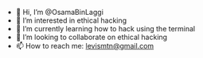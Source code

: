 - 👋 Hi, I’m @OsamaBinLaggi
- 👀 I’m interested in ethical hacking
- 🌱 I’m currently learning how to hack using the terminal
- 💞️ I’m looking to collaborate on ethical hacking
- 📫 How to reach me: levismtn@gmail.com

<!---
OsamaBinLaggi/OsamaBinLaggi is a ✨ special ✨ repository because its `README.md` (this file) appears on your GitHub profile.
You can click the Preview link to take a look at your changes.
--->
